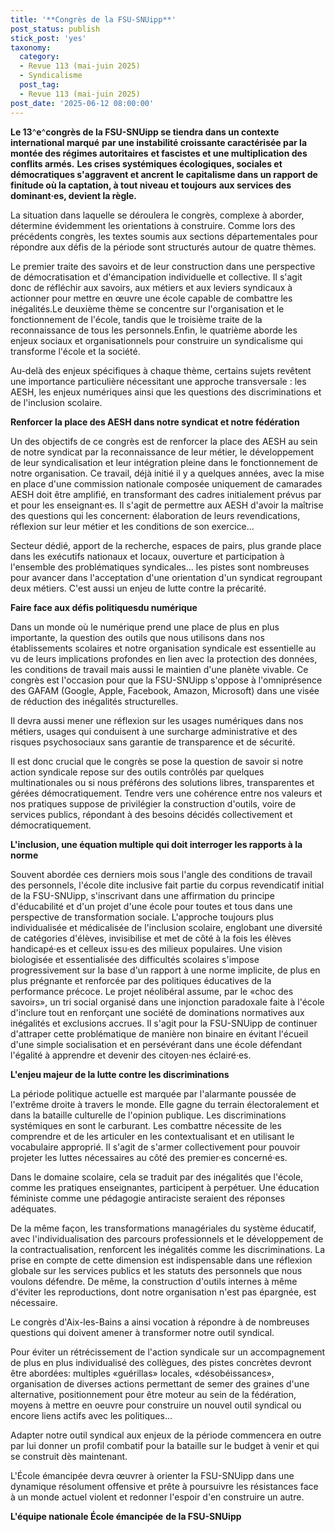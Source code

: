 ```yaml
---
title: '**Congrès de la FSU-SNUipp**'
post_status: publish
stick_post: 'yes'
taxonomy:
  category:
  - Revue 113 (mai-juin 2025)
  - Syndicalisme
  post_tag:
  - Revue 113 (mai-juin 2025)
post_date: '2025-06-12 08:00:00'
---
```


**Le 13**^**e**^**congrès de la FSU-SNUipp se tiendra dans un contexte international marqué** **par une instabilité croissante caractérisée par la montée des régimes autoritaires** **et fascistes et une multiplication des conflits armés.** **Les crises systémiques écologiques, sociales et démocratiques s'aggravent et ancrent** **le capitalisme dans un rapport de finitude où la captation, à tout niveau et toujours** **aux services des dominant·es, devient la règle.**

La situation dans laquelle se déroulera le congrès, complexe à aborder, détermine évidemment les orientations à construire. Comme lors des précédents congrès, les textes soumis aux sections départementales pour répondre aux défis de la période sont structurés autour de quatre thèmes.

Le premier traite des savoirs et de leur construction dans une perspective de démocratisation et d'émancipation individuelle et collective. Il s'agit donc de réfléchir aux savoirs, aux métiers et aux leviers syndicaux à actionner pour mettre en œuvre une école capable de combattre les inégalités.Le deuxième thème se concentre sur l'organisation et le fonctionnement de l'école, tandis que le troisième traite de la reconnaissance de tous les personnels.Enfin, le quatrième aborde les enjeux sociaux et organisationnels pour construire un syndicalisme qui transforme l'école et la société.

Au-delà des enjeux spécifiques à chaque thème, certains sujets revêtent une importance particulière nécessitant une approche transversale : les AESH, les enjeux numériques ainsi que les questions des discriminations et de l'inclusion scolaire.

**Renforcer la place des AESH dans notre syndicat et notre fédération**

Un des objectifs de ce congrès est de renforcer la place des AESH au sein de notre syndicat par la reconnaissance de leur métier, le développement de leur syndicalisation et leur intégration pleine dans le fonctionnement de notre organisation. Ce travail, déjà initié il y a quelques années, avec la mise en place d'une commission nationale composée uniquement de camarades AESH doit être amplifié, en transformant des cadres initialement prévus par et pour les enseignant·es. Il s'agit de permettre aux AESH d'avoir la maîtrise des questions qui les concernent: élaboration de leurs revendications, réflexion sur leur métier et les conditions de son exercice...

Secteur dédié, apport de la recherche, espaces de pairs, plus grande place dans les exécutifs nationaux et locaux, ouverture et participation à l'ensemble des problématiques syndicales... les pistes sont nombreuses pour avancer dans l'acceptation d'une orientation d'un syndicat regroupant deux métiers. C'est aussi un enjeu de lutte contre la précarité.

**Faire face aux défis politiquesdu numérique**

Dans un monde où le numérique prend une place de plus en plus importante, la question des outils que nous utilisons dans nos établissements scolaires et notre organisation syndicale est essentielle au vu de leurs implications profondes en lien avec la protection des données, les conditions de travail mais aussi le maintien d'une planète vivable. Ce congrès est l'occasion pour que la FSU-SNUipp s'oppose à l'omniprésence des GAFAM (Google, Apple, Facebook, Amazon, Microsoft) dans une visée de réduction des inégalités structurelles.

Il devra aussi mener une réflexion sur les usages numériques dans nos métiers, usages qui conduisent à une surcharge administrative et des risques psychosociaux sans garantie de transparence et de sécurité.

Il est donc crucial que le congrès se pose la question de savoir si notre action syndicale repose sur des outils contrôlés par quelques multinationales ou si nous préférons des solutions libres, transparentes et gérées démocratiquement. Tendre vers une cohérence entre nos valeurs et nos pratiques suppose de privilégier la construction d'outils, voire de services publics, répondant à des besoins décidés collectivement et démocratiquement.

**L'inclusion, une équation multiple qui doit interroger les rapports à la norme**

Souvent abordée ces derniers mois sous l'angle des conditions de travail des personnels, l'école dite inclusive fait partie du corpus revendicatif initial de la FSU-SNUipp, s'inscrivant dans une affirmation du principe d'éducabilité et d'un projet d'une école pour toutes et tous dans une perspective de transformation sociale. L'approche toujours plus individualisée et médicalisée de l'inclusion scolaire, englobant une diversité de catégories d'élèves, invisibilise et met de côté à la fois les élèves handicapé·es et celleux issu·es des milieux populaires. Une vision biologisée et essentialisée des difficultés scolaires s'impose progressivement sur la base d'un rapport à une norme implicite, de plus en plus prégnante et renforcée par des politiques éducatives de la performance précoce. Le projet néolibéral assume, par le «choc des savoirs», un tri social organisé dans une injonction paradoxale faite à l'école d'inclure tout en renforçant une société de dominations normatives aux inégalités et exclusions accrues. Il s'agit pour la FSU-SNUipp de continuer d'attraper cette problématique de manière non binaire en évitant l'écueil d'une simple socialisation et en persévérant dans une école défendant l'égalité à apprendre et devenir des citoyen·nes éclairé·es.

**L'enjeu majeur de la lutte contre les discriminations**

La période politique actuelle est marquée par l'alarmante poussée de l'extrême droite à travers le monde. Elle gagne du terrain électoralement et dans la bataille culturelle de l'opinion publique. Les discriminations systémiques en sont le carburant. Les combattre nécessite de les comprendre et de les articuler en les contextualisant et en utilisant le vocabulaire approprié. Il s'agit de s'armer collectivement pour pouvoir projeter les luttes nécessaires au côté des premier·es concerné·es.

Dans le domaine scolaire, cela se traduit par des inégalités que l'école, comme les pratiques enseignantes, participent à perpétuer. Une éducation féministe comme une pédagogie antiraciste seraient des réponses adéquates.

De la même façon, les transformations managériales du système éducatif, avec l'individualisation des parcours professionnels et le développement de la contractualisation, renforcent les inégalités comme les discriminations. La prise en compte de cette dimension est indispensable dans une réflexion globale sur les services publics et les statuts des personnels que nous voulons défendre. De même, la construction d'outils internes à même d'éviter les reproductions, dont notre organisation n'est pas épargnée, est nécessaire.

Le congrès d'Aix-les-Bains a ainsi vocation à répondre à de nombreuses questions qui doivent amener à transformer notre outil syndical.

Pour éviter un rétrécissement de l'action syndicale sur un accompagnement de plus en plus individualisé des collègues, des pistes concrètes devront être abordées: multiples «guérillas» locales, «désobéissances», organisation de diverses actions permettant de semer des graines d'une alternative, positionnement pour être moteur au sein de la fédération, moyens à mettre en oeuvre pour construire un nouvel outil syndical ou encore liens actifs avec les politiques...

Adapter notre outil syndical aux enjeux de la période commencera en outre par lui donner un profil combatif pour la bataille sur le budget à venir et qui se construit dès maintenant.

L'École émancipée devra œuvrer à orienter la FSU-SNUipp dans une dynamique résolument offensive et prête à poursuivre les résistances face à un monde actuel violent et redonner l'espoir d'en construire un autre.

**L'équipe nationale École émancipée** **de la FSU-SNUipp**